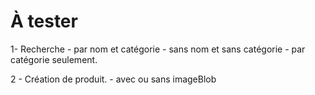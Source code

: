 # À tester

1- Recherche
    - par nom et catégorie
    - sans nom et sans catégorie
    - par catégorie seulement.
    
2 - Création de produit.
    - avec ou sans imageBlob